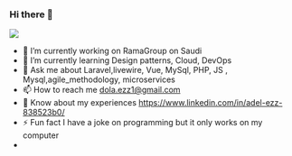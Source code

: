 ### Hi there 👋

![](https://komarev.com/ghpvc/?username=adel-ezz)

- 🔭 I’m currently working on RamaGroup on Saudi
- 🌱 I’m currently learning Design patterns, Cloud, DevOps
- 💬 Ask me about Laravel,livewire, Vue, MySql, PHP, JS , Mysql,agile_methodology, microservices 
- 📫 How to reach me dola.ezz1@gmail.com
- 📄 Know about my experiences https://www.linkedin.com/in/adel-ezz-838523b0/
- ⚡ Fun fact I have a joke on programming but it only works on my computer
- 


<!--![trophy](https://github-profile-trophy.vercel.app/?username=adel-ezz)
-->



<!--
**adel-ezz/adel-ezz** is a ✨ _special_ ✨ repository because its `README.md` (this file) appears on your GitHub profile.

Here are some ideas to get you started:

- 🔭 I’m currently working on ...
- 🌱 I’m currently learning ...
- 👯 I’m looking to collaborate on ...
- 🤔 I’m looking for help with ...
- 💬 Ask me about ...
- 📫 How to reach me: ...
- 😄 Pronouns: ...
- ⚡ Fun fact: ...



   <p >
   <img align="center" src="https://github-readme-stats.vercel.app/api?username=adel-ezz&show_icons=true&locale=en&theme=tokyonight" alt="adel-ezz" />
   </p>

   <p><img align="center" src="https://github-readme-streak-stats.herokuapp.com/?user=adel-ezz&theme=tokyonight" alt="adel-ezz" /></p>

   <p><img align="left" src="https://github-readme-stats.vercel.app/api/top-langs?username=adel-ezz&show_icons=true&locale=en&layout=compact&theme=tokyonight" alt="adel-ezz" /></p>
